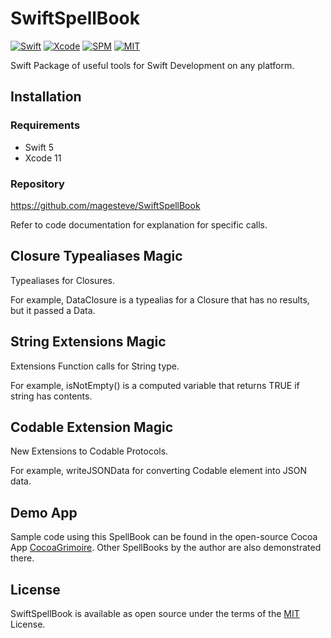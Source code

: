 # SwiftSpellBook

[![Swift](https://img.shields.io/badge/Swift-5-blue.svg)](https://swift.org)
[![Xcode](https://img.shields.io/badge/Xcode-12-blue.svg)](https://developer.apple.com/xcode)
[![SPM](https://img.shields.io/badge/SPM-Compatible-blue)](https://swift.org/package-manager)
[![MIT](https://img.shields.io/badge/License-MIT-blue.svg)](https://opensource.org/licenses/MIT)

Swift Package of useful tools for Swift Development on any platform.

## Installation

### Requirements

- Swift 5
- Xcode 11

### Repository

  https://github.com/magesteve/SwiftSpellBook

Refer to code documentation for explanation for specific calls.

## Closure Typealiases Magic

Typealiases for Closures. 

For example, DataClosure is a  typealias for a Closure that has no results, but it passed a Data.

## String Extensions Magic

Extensions Function calls for String type.

For example, isNotEmpty() is a computed variable that returns TRUE if string has contents.

## Codable Extension Magic

New Extensions to Codable Protocols.

For example, writeJSONData for converting Codable element into JSON data.

## Demo App

Sample code using this SpellBook can be found in the open-source Cocoa App [CocoaGrimoire](https://github.com/magesteve/CocoaGrimoire). Other SpellBooks by the author are also demonstrated there.

## License

SwiftSpellBook is available as open source under the terms of the [MIT](https://github.com/magesteve/SwiftSpellBook/blob/main/LICENSE) License.
